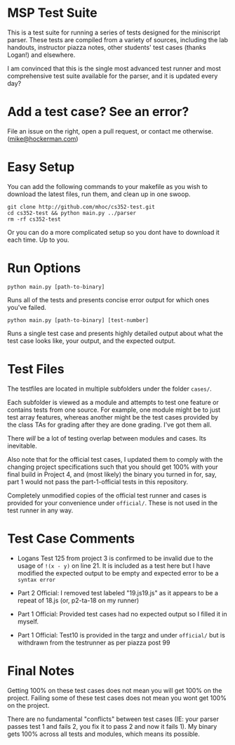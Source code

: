 
# MSP Test Suite

This is a test suite for running a series of tests designed for the miniscript
parser. These tests are compiled from a variety of sources, including the
lab handouts, instructor piazza notes, other students' test cases (thanks
Logan!) and elsewhere.

I am convinced that this is the single most advanced test runner and most
comprehensive test suite available for the parser, and it is updated every day?

# Add a test case? See an error?

File an issue on the right, open a pull request, or contact me otherwise.
(mike@hockerman.com)

# Easy Setup

You can add the following commands to your makefile as you wish to download
the latest files, run them, and clean up in one swoop.

```
git clone http://github.com/mhoc/cs352-test.git
cd cs352-test && python main.py ../parser
rm -rf cs352-test
```

Or you can do a more complicated setup so you dont have to download it each
time. Up to you.

# Run Options

`python main.py [path-to-binary]`

Runs all of the tests and presents concise error output for which ones you've
failed.

`python main.py [path-to-binary] [test-number]`

Runs a single test case and presents highly detailed output about what the
test case looks like, your output, and the expected output.

# Test Files

The testfiles are located in multiple subfolders under the folder `cases/`.

Each subfolder is viewed as a module and attempts to test one feature or
contains tests from one source. For example, one module might be to just
test array features, whereas another might be the test cases provided
by the class TAs for grading after they are done grading. I've got them
all.

There *will* be a lot of testing overlap between modules and cases. Its
inevitable.

Also note that for the official test cases, I updated them to comply with
the changing project specifications such that you should get 100% with your
final build in Project 4, and (most likely) the binary you turned in for,
say, part 1 would not pass the part-1-official tests in this repository.

Completely unmodified copies of the official test runner and cases is provided
for your convenience under `official/`. These is not used in the test runner
in any way.

# Test Case Comments

* Logans Test 125 from project 3 is confirmed to be invalid due to the usage
of `!(x - y)` on line 21. It is included as a test here but I have modified
the expected output to be empty and expected error to be a `syntax error`

* Part 2 Official: I removed test labeled "19.js19.js" as it appears to
be a repeat of 18.js (or, p2-ta-18 on my runner)

* Part 1 Official: Provided test cases had no expected output
so I filled it in myself.

* Part 1 Official: Test10 is provided in the targz and under `official/` but
is withdrawn from the testrunner as per piazza post 99

# Final Notes

Getting 100% on these test cases does not mean you will get 100% on the
project. Failing some of these test cases does not mean you wont get
100% on the project.

There are no fundamental "conflicts" between test cases (IE: your parser
passes test 1 and fails 2, you fix it to pass 2 and now it fails 1). My
binary gets 100% across all tests and modules, which means its possible.
